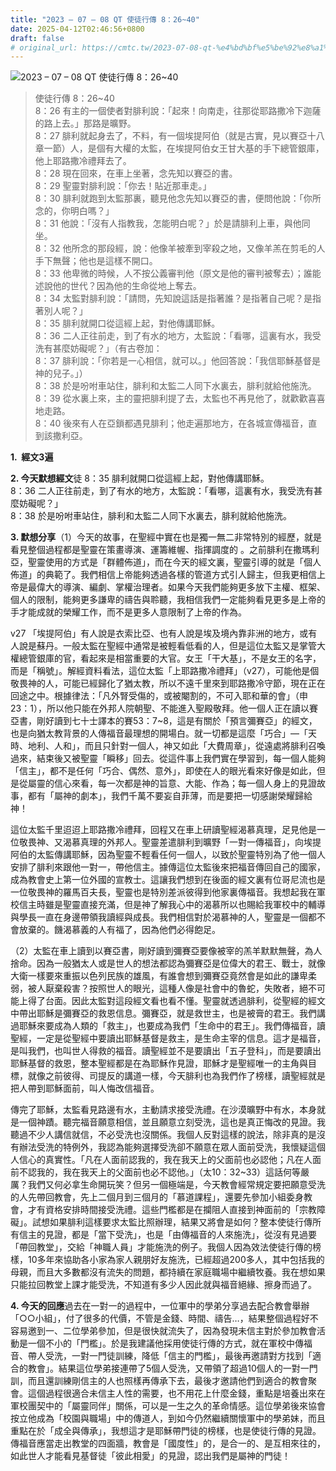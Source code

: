 ```yaml
---
title: "2023 – 07 – 08 QT 使徒行傳 8：26~40"
date: 2025-04-12T02:46:56+0800
draft: false
# original_url: https://cmtc.tw/2023-07-08-qt-%e4%bd%bf%e5%be%92%e8%a1%8c%e5%82%b3-8%ef%bc%9a2640
---
```


![2023 – 07 – 08 QT 使徒行傳 8：26\~40](/images/qt.jpg  "2023 – 07 – 08 QT 使徒行傳 8：26\~40")

> 使徒行傳 8：26\~40  
> 8：26 有主的一個使者對腓利說：「起來！向南走，往那從耶路撒冷下迦薩的路上去。」那路是曠野。  
> 8：27 腓利就起身去了，不料，有一個埃提阿伯（就是古實，見以賽亞十八章一節）人，是個有大權的太監，在埃提阿伯女王甘大基的手下總管銀庫，他上耶路撒冷禮拜去了。  
> 8：28 現在回來，在車上坐著，念先知以賽亞的書。  
> 8：29 聖靈對腓利說：「你去！貼近那車走。」  
> 8：30 腓利就跑到太監那裏，聽見他念先知以賽亞的書，便問他說：「你所念的，你明白嗎？」  
> 8：31 他說：「沒有人指教我，怎能明白呢？」於是請腓利上車，與他同坐。  
> 8：32 他所念的那段經，說：他像羊被牽到宰殺之地，又像羊羔在剪毛的人手下無聲；他也是這樣不開口。  
> 8：33 他卑微的時候，人不按公義審判他（原文是他的審判被奪去）；誰能述說他的世代？因為他的生命從地上奪去。  
> 8：34 太監對腓利說：「請問，先知說這話是指著誰？是指著自己呢？是指著別人呢？」  
> 8：35 腓利就開口從這經上起，對他傳講耶穌。  
> 8：36 二人正往前走，到了有水的地方，太監說：「看哪，這裏有水，我受洗有甚麼妨礙呢？」（有古卷加：  
> 8：37 腓利說：「你若是一心相信，就可以。」他回答說：「我信耶穌基督是　神的兒子。」）  
> 8：38 於是吩咐車站住，腓利和太監二人同下水裏去，腓利就給他施洗。  
> 8：39 從水裏上來，主的靈把腓利提了去，太監也不再見他了，就歡歡喜喜地走路。  
> 8：40 後來有人在亞鎖都遇見腓利；他走遍那地方，在各城宣傳福音，直到該撒利亞。

**1.  經文3遍**

**2. 今天默想經文**徒 8：35 腓利就開口從這經上起，對他傳講耶穌。  
8：36 二人正往前走，到了有水的地方，太監說：「看哪，這裏有水，我受洗有甚麼妨礙呢？」  
8：38 於是吩咐車站住，腓利和太監二人同下水裏去，腓利就給他施洗。

**3. 默想分享**（1）今天的故事，在聖經中實在也是獨一無二非常特別的經歷，就是看見整個過程都是聖靈在策畫導演、運籌維幄、指揮調度的 。之前腓利在撒瑪利亞，聖靈使用的方式是「群體佈道」，而在今天的經文裏，聖靈引導的就是「個人佈道」的典範了。我們相信上帝能夠透過各樣的管道方式引人歸主，但我更相信上帝是最偉大的導演、編劇、掌權治理者。如果今天我們能夠更多放下主權、框架、個人的限制，能夠更多謙卑的禱告與聆聽，我相信我們一定能夠看見更多是上帝的手才能成就的榮耀工作，而不是更多人意限制了上帝的作為。

v27 「埃提阿伯」有人說是衣索比亞、也有人說是埃及境內靠非洲的地方，或有人說是蘇丹。一般太監在聖經中通常是被輕看低看的人，但是這位太監又是掌管大權總管銀庫的官，看起來是相當重要的大官。女王「干大基」，不是女王的名字，而是「稱號」。解經資料看法，這位太監「上耶路撒冷禮拜」（v27），可能他是個敬畏神的人，可能已經歸化了猶太教，所以不遠千里來到耶路撒冷守節，現在正在回途之中。根據律法：「凡外腎受傷的，或被閹割的，不可入耶和華的會」（申23：1），所以他只能在外邦人院朝聖、不能進入聖殿敬拜。他一個人正在讀以賽亞書，剛好讀到七十士譯本的賽53：7\~8，這是有關於「預言彌賽亞」的經文，也是向猶太教背景的人傳福音最理想的開場白。就一切都是這麼「巧合」—「天時、地利、人和」，而且只針對一個人，神又如此「大費周章」，從遠處將腓利召喚過來，結束後又被聖靈「瞬移」回去。從這件事上我們實在學習到，每一個人能夠「信主」，都不是任何「巧合、偶然、意外」，即使在人的眼光看來好像是如此，但是從屬靈的信心來看，每一次都是神的旨意、大能、作為；每一個人身上的見證故事，都有「屬神的劇本」，我們千萬不要妄自菲薄，而是要把一切感謝榮耀歸給神！

這位太監千里迢迢上耶路撒冷禮拜，回程又在車上研讀聖經渴慕真理，足見他是一位敬畏神、又渴慕真理的外邦人。聖靈差遣腓利到曠野「一對一傳福音」，向埃提阿伯的太監傳講耶穌，因為聖靈不輕看任何一個人，以致於聖靈特別為了他一個人安排了腓利來跟他一對一，帶他信主。據傳這位太監後來把福音傳回自己的國家，成為教會史上第一位外國的宣教士。這讓我們想到在後面的經文裏有位哥尼流也是一位敬畏神的羅馬百夫長，聖靈也是特別差派彼得到他家裏傳福音。我想起我在軍校信主時雖是聖靈直接充滿，但是神了解我心中的渴慕所以也賜給我軍校中的輔導與學長一直在身邊帶領我讀經與成長。我們相信對於渴慕神的人，聖靈是一個都不會放棄的。饑渴慕義的人有福了，因為他們必得飽足。

（2）太監在車上讀到以賽亞書，剛好讀到彌賽亞要像被宰的羔羊默默無聲，為人捨命。因為一般猶太人或是世人的想法都認為彌賽亞是位偉大的君王、戰士，就像大衛一樣要來重振以色列民族的雄風，有誰會想到彌賽亞竟然會是如此的謙卑柔弱，被人厭棄殺害？按照世人的眼光，這種人像是社會中的魯蛇，失敗者，絕不可能上得了台面。因此太監對這段經文看也看不懂。聖靈就透過腓利，從聖經的經文中帶出耶穌是彌賽亞的救恩信息。彌賽亞，就是救世主，也是被膏的君王。我們講過耶穌來要成為人類的「救主」，也要成為我們「生命中的君王」。我們傳福音，讀聖經，一定是從聖經中要讀出耶穌基督是救主，是生命主宰的信息。這才是福音，是叫我們，也叫世人得救的福音。讀聖經並不是要讀出「五子登科」，而是要讀出耶穌基督的救恩，整本聖經都是在為耶穌作見證，耶穌才是聖經唯一的主角與目標，就像之前彼得、司提反的講道一樣，今天腓利也為我們作了榜樣，讀聖經就是把人帶到耶穌面前，叫人悔改信福音。

傳完了耶穌，太監看見路邊有水，主動請求接受洗禮。在沙漠曠野中有水，本身就是一個神蹟。聽完福音願意相信，並且願意立刻受洗，這也是真正悔改的見證。我聽過不少人講信就信，不必受洗也沒關係。我個人反對這樣的說法，除非真的是沒有辦法受洗的特例外，我認為能夠選擇受洗卻不願意在眾人面前受洗，我懷疑這個人信心的真實性。「凡在人面前認我的，我在我天上的父面前也必認他；凡在人面前不認我的，我在我天上的父面前也必不認他。」（太10：32\~33）這話何等嚴厲？我們又何必拿生命開玩笑？但另一個極端是，今天教會經常規定要把願意受洗的人先帶回教會，先上二個月到三個月的「慕道課程」，還要先參加小組委身教會，才有資格安排時間接受洗禮。這些門檻都是在攔阻人直接到神面前的「宗教障礙」。試想如果腓利這樣要求太監比照辦理，結果又將會是如何？整本使徒行傳所有信主的見證，都是「當下受洗」，也是「由傳福音的人來施洗」，從沒有見過要「帶回教堂」，交給「神職人員」才能施洗的例子。我個人因為效法使徒行傳的榜樣，10多年來協助各小家為家人親朋好友施洗，已經超過200多人，其中包括我的母親，而且大多數都沒有流失的問題，都持續在家庭職場中繼續牧養。我在想如果只能拉回教堂上課才能受洗，不知道有多少人因此就與福音絕緣、擦身而過了。

**4. 今天的回應**過去在一對一的過程中，一位軍中的學弟分享過去配合教會舉辦「○○小組」，付了很多的代價，不管是金錢、時間、禱告…，結果整個過程好不容易邀到一、二位學弟參加，但是很快就流失了，因為發現未信主對於參加教會活動是一個不小的「門檻」。於是我建議他採用使徒行傳的方式，就在軍校中傳福音、帶人受洗，一對一門徒訓練，降低「信主的門檻」，最後再邀請對方找到「適合的教會」。結果這位學弟接連帶了5個人受洗，又帶領了超過10個人的一對一門訓，而且還訓練剛信主的人也照樣再傳承下去，最後才邀請他們到適合的教會聚會。這個過程很適合未信主人性的需要，也不用花上什麼金錢，重點是培養出來在軍校團契中的「屬靈同伴」關係，可以是一生之久的革命情感。這位學弟後來協會按立他成為「校園與職場」中的傳道人，到如今仍然繼續關懷軍中的學弟妹，而且重點在於「成全與傳承」，我想這才是耶穌帶門徒的榜樣，也是使徒行傳的見證。傳福音應當走出教堂的四面牆，教會是「國度性」的，是合一的、是互相來往的，如此世人才能看見基督徒「彼此相愛」的見證，認出我們是屬神的門徒！